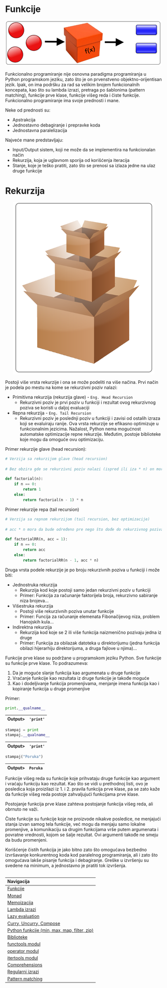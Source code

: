 # Funkcije

<p align="center">
  <img src="Slike/Function.png" />
</p>

Funkcionalno programiranje nije osnovna paradigma programiranja u Python programskom jeziku, zato što je on prvenstveno objektno-orijentisan jezik. Ipak, on ima podršku za rad sa velikim brojem funkcionalnih koncepata, kao što su lambda izrazi, pretraga po šablonima (pattern matching), funkcije prve klase, funkcije višeg reda i čiste funkcije.
Funkcionalno programiranje ima svoje prednosti i mane.

Neke od prednosti su:
+ Apstrakcija
+ Jednostavno debagiranje i prepravke koda
+ Jednostavna paralelizacija

Najveće mane predstavljaju:

- Input/Output sistem, koji ne može da se implementira na funkcionalan način
- Rekurzija, koja je uglavnom sporija od korišćenja iteracija
- Stanje, koje je teško pratiti, zato što se prenosi sa izlaza jedne na ulaz druge funkcije

# Rekurzija

<p align="center">
  <img src="Slike/Recursion.png" />
</p>

Postoji više vrsta rekurzije i ona se može podeliti na više načina.
Prvi način je podela po mestu na kome se rekurzivni poziv nalazi:
 - Primitivna rekurzija (rekurzija glave) - `Eng. Head Recursion`
   - Rekurzivni poziv je prvi poziv u funkciji i rezultat ovog rekurzivnog poziva se koristi u daljoj evaluaciji
 - Repna rekurzija - `Eng. Tail Recursion`
   - Rekurzivni poziv je poslednji poziv u funkciji i zavisi od ostalih izraza koji se evaluiraju ranije. Ova vrsta rekurzije se efikasno optimizuje u funkcionalnim jezicima. Nažalost, Python nema mogućnost automatske optimizacije repne rekurzije. Međutim, postoje biblioteke koje mogu da omoguće ovu optimizaciju.

Primer rekurzije glave (head recursion):

```python
# Verzija sa rekurzijom glave (head recursion)

# Bez obzira gde se rekurzivni poziv nalazi (ispred ili iza * n) on mora da bude izvršen pre nego što možemo da znamo vrednost izraza, tako da se u ovom slučaju radi o rekurziji glave
```

```python
def factorial(n):
    if n == 0:
        return 1
    else:
        return factorial(n - 1) * n
```

Primer rekurzije repa (tail recursion)

```python
# Verzija sa repnom rekurzijom (tail recursion, bez optimizacije)

# acc * n mora da bude određeno pre nego što dođe do rekurzivnog poziva, tako da se radi o rekurziji repa
```

```python
def factorialRR(n, acc = 1):
    if n == 0:
        return acc
    else:
        return factorialRR(n - 1, acc * n)
```

Druga vrsta podele rekurzije je po broju rekurzivnih poziva u funkciji i može biti:
 - Jednostruka rekurzija
   - Rekurzija kod koje postoji samo jedan rekurzivni poziv u funkciji
   - Primer: Funkcija za računanje faktorijela broja, rekurzivno sabiranje niza brojeva...
 - Višestruka rekurzija
   - Postoji više rekurzivnih poziva unutar funkcije 
   - Primer: Funcija za računanje elemenata Fibonačijevog niza, problem Hanojskih kula...
 - Indirektna rekurzija
   - Rekurzija kod koje se 2 ili više funkcija naizmenično pozivaju jedna iz druge
   - Primer: Funkcija za obilazak datoteka u direktorijumu (jedna funkcija obilazi hijerarhiju direktorijuma, a druga fajlove u njima)...

Funkcije prve klase su podržane u programskom jeziku Python. Sve funkcije su funkcije prve klase. To podrazumeva:
 1. Da je moguće slanje funkcija kao argumenata u druge funkcije
 2. Vraćanje funkcije kao rezultata iz druge funkcije je takođe moguće
 3. Kao i dodeljivanje funkcija promenjivama, menjanje imena funkcija kao i kopiranje funkcija u druge promenjive

Primer:

```python
print.__qualname__
```

|Output>|`'print'`|
|-------|:-------:|

```python
stampaj = print
stampaj.__qualname__
```

|Output>|`'print'`|
|-------|:-------:|

```python
stampaj("Poruka")
```

|Output>|`Poruka`|
|-------|:------:|

Funkcije višeg reda su funkcije koje prihvataju druge funkcije kao argument i vraćaju funkciju kao rezultat. Kao što se vidi u prethodnoj listi, ovo je posledica koja proizilazi iz 1. i 2. pravila funkcija prve klase, pa se zato kaže da funkcije višeg reda postoje zahvaljujući funkcijama prve klase.

Postojanje funkcija prve klase zahteva postojanje funkcija višeg reda, ali obrnuto ne važi.

Čiste funkcije su funkcije koje ne proizvode nikakve posledice, ne menjajući stanja izvan samog tela funkcije, već mogu da menjaju samo lokalne promenjive, a komunikaciju sa drugim funkcijama vrše putem argumenata i povratne vrednosti, kojom se šalje rezultat. Ovi argumenti takođe ne smeju da budu promenjeni.

Korišćenje čistih funkcija je jako bitno zato što omogućava bezbedno izvršavanje konkurentnog koda kod paralelnog programiranja, ali i zato što omogućava lakše pisanje funkcija i debagiranje. Greške u izvršenju su svedene na minimum, a jednostavno je pratiti tok izvršenja.

##

|Navigacija|
|:-------|
|[Funkcije](Funkcije.md)|
|[Monad](Monad.md)|
|[Memoizacija](Memoizacija.md)|
|[Lambda izrazi](Lambda.md)|
|[Lazy evaluation](Lazy.md)|
|[Curry, Uncurry, Compose](Curry.md)|
|[Python funkcije (min, max, map, filter, zip)](Functions.md)|
|[Biblioteke](Library.md)|
|[functools modul](functools.md)|
|[operator modul](operator.md)|
|[itertools modul](itertools.md)|
|[Comprehensions](Comprehensions.md)|
|[Regularni izrazi](RegularExpressions.md)|
|[Pattern matching](PatternMatching.md)|